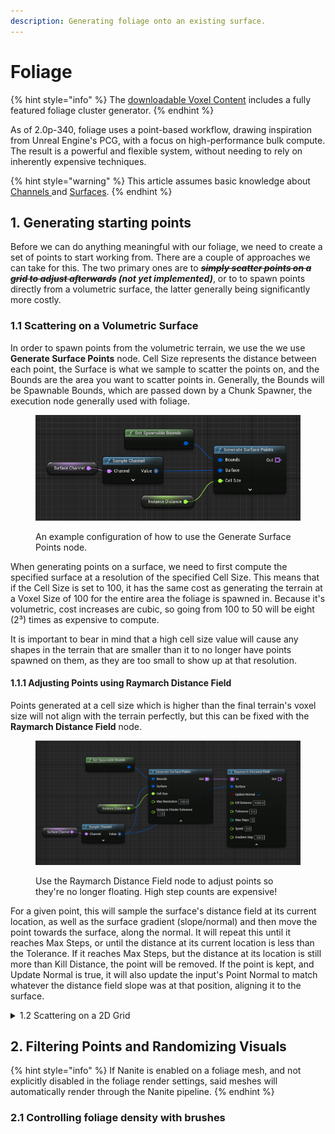 ```yaml
---
description: Generating foliage onto an existing surface.
---
```


# Foliage

{% hint style="info" %}
The [downloadable Voxel Content](../getting-started/installing-voxel-content.md) includes a fully featured foliage cluster generator.&#x20;
{% endhint %}

As of 2.0p-340, foliage uses a point-based workflow, drawing inspiration from Unreal Engine's PCG, with a focus on high-performance bulk compute. The result is a powerful and flexible system, without needing to rely on inherently expensive techniques.

{% hint style="warning" %}
This article assumes basic knowledge about [Channels ](channels.md)and [Surfaces](surfaces-and-materials/working-with-surfaces/).
{% endhint %}

## 1. Generating starting points

Before we can do anything meaningful with our foliage, we need to create a set of points to start working from. There are a couple of approaches we can take for this. The two primary ones are to ~~_**simply scatter points on a grid to adjust afterwards**_~~_**&#x20;(not yet implemented)**_, or to to spawn points directly from a volumetric surface, the latter generally being significantly more costly.

### &#x20;  1.1 Scattering on a Volumetric Surface

In order to spawn points from the volumetric terrain, we use the we use **Generate Surface Points** node. Cell Size represents the distance between each point, the Surface is what we sample to scatter the points on, and the Bounds are the area you want to scatter points in. Generally, the Bounds will be Spawnable Bounds, which are passed down by a Chunk Spawner, the execution node generally used with foliage.

<figure><img src="../.gitbook/assets/image (132).png" alt=""><figcaption><p>An example configuration of how to use the Generate Surface Points node.</p></figcaption></figure>

When generating points on a surface, we need to first compute the specified surface at a resolution of the specified Cell Size. This means that if the Cell Size is set to 100, it has the same cost as generating the terrain at a Voxel Size of 100 for the entire area the foliage is spawned in. Because it's volumetric, cost increases are cubic, so going from 100 to 50 will be eight (2³) times as expensive to compute.&#x20;

It is important to bear in mind that a high cell size value will cause any shapes in the terrain that are smaller than it to no longer have points spawned on them, as they are too small to show up at that resolution.

#### &#x20;     1.1.1 Adjusting Points using Raymarch Distance Field

Points generated at a cell size which is higher than the final terrain's voxel size will not align with the terrain perfectly, but this can be fixed with the **Raymarch Distance Field** node.&#x20;

<figure><img src="../.gitbook/assets/image (129).png" alt=""><figcaption><p>Use the Raymarch Distance Field node to adjust points so they're no longer floating. High step counts are expensive!</p></figcaption></figure>

For a given point, this will sample the surface's distance field at its current location, as well as the surface gradient (slope/normal) and then move the point towards the surface, along the normal. It will repeat this until it reaches Max Steps, or until the distance at its current location is less than the Tolerance. If it reaches Max Steps, but the distance at its location is still more than Kill Distance, the point will be removed. If the point is kept, and Update Normal is true, it will also update the input's Point Normal to match whatever the distance field slope was at that position, aligning it to the surface.

<details>

<summary>  1.2 Scattering on a 2D Grid</summary>

**2D Point Scattering is not yet implemented.**

~~For the reasons mentioned above, scattering directly on a surface, while ideal from a workflow-perspective, can be very costly. A cheaper approach which can be perfectly viable for foliage in most use-cases, is to instead treat the terrain as a heightmap when generating foliage. This way, rather than generating a surface so we can scatter points, we can simply scatter points on a grid along the world's XY plane, and then sample the terrain's height for each point generated.~~&#x20;

~~If the world contains volumetric elements that foliage should not float over or intersect through, there are two options:~~&#x20;

~~Any floating points can simply be removed. The world's final surface channel can be sampled, and points can be removed using a **Density Filter** (detailed below) node if the distance at the point position is more than a given value.~~

~~Alternatively, rather than removing the points entirely, one can Raymarch through the distance field for each point to adjust its location to the final distance field. This is covered in~~ [~~this section above~~](foliage.md#adjusting-points-using-raymarch-distance-field)~~.~~

</details>

## 2. Filtering Points and Randomizing Visuals&#x20;

{% hint style="info" %}
If Nanite is enabled on a foliage mesh, and not explicitly disabled in the foliage render settings, said meshes will automatically render through the Nanite pipeline.
{% endhint %}

### &#x20;  2.1 Controlling foliage density with brushes



